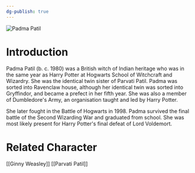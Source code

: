 ```yaml
---
dg-publish: true
---
```

![Padma Patil](http://rxbg5ysja.bkt.gdipper.com/Padma_Patil.png)
# Introduction
Padma Patil (b. c. 1980) was a British witch of Indian heritage who was in the same year as Harry Potter at Hogwarts School of Witchcraft and Wizardry. She was the identical twin sister of Parvati Patil. Padma was sorted into Ravenclaw house, although her identical twin was sorted into Gryffindor, and became a prefect in her fifth year. She was also a member of Dumbledore's Army, an organisation taught and led by Harry Potter.

She later fought in the Battle of Hogwarts in 1998. Padma survived the final battle of the Second Wizarding War and graduated from school. She was most likely present for Harry Potter's final defeat of Lord Voldemort.

# Related Character
[[Ginny Weasley]]
[[Parvati Patil]]
